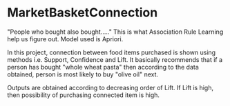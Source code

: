 # MarketBasketConnection

"People who bought also bought....."
This is what Association Rule Learning help us figure out. Model used is Apriori. 

In this project, connection between food items purchased is shown using methods i.e. Support, Confidence and Lift. It basically recommends that if a person has bought "whole wheat pasta" then according to the data obtained, person is most likely to buy "olive oil" next.

Outputs are obtained according to decreasing order of Lift. If Lift is high, then possibility of purchasing connected item is high. 

